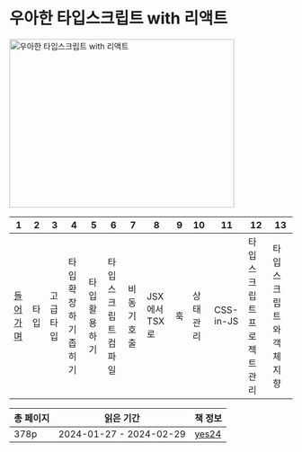 # 우아한 타입스크립트 with 리액트

<img src="우아한-타입스크립트-with-리액트.png" alt="우아한 타입스크립트 with 리액트" width="400" height="300"/>

| 1         | 2  | 3     | 4           | 5       | 6          | 7      | 8          | 9 | 10    | 11        | 12             | 13            |
|-----------|----|-------|-------------|---------|------------|--------|------------|---|-------|-----------|----------------|---------------|
| [들어가며](들어가며.md) | 타입 | 고급 타입 | 타입 확장하기 좁히기 | 타입 활용하기 | 타입스크립트 컴파일 | 비동기 호출 | JSX에서 TSX로 | 훅 | 상태 관리 | CSS-in-JS | 타입스크립트 프로젝트 관리 | 타입스크립트와 객체 지향 |

| 총 페이지 | 읽은 기간                   | 책 정보                                                   |
|-------|-------------------------|--------------------------------------------------------|
| 378p  | 2024-01-27 - 2024-02-29 | [yes24](https://www.yes24.com/Product/Goods/123049083) |